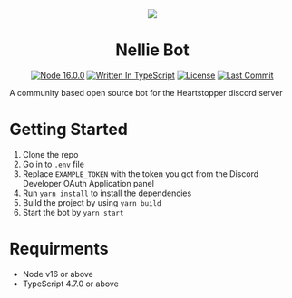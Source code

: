 <div align="center">
     <img src="https://cdn.discordapp.com/avatars/703992735765495897/14eb5164f488735e577e5696134e11e5.png">
     <h1>Nellie Bot</h1>
</div>

<p align="center">
     <a href="#"><img alt="Node 16.0.0" src="https://img.shields.io/badge/node-%3E%3D%2016.0.0-success?style=for-the-badge"></a>
     <a href="#"><img alt="Written In TypeScript" src="https://img.shields.io/badge/TypeScript-%3E%3D%204.3.0-blue?style=for-the-badge"></a>
     <a href="LICENSE"><img alt="License" src="https://img.shields.io/github/license/HeartstopperDiscord/Nellie?style=for-the-badge&a"></a>
     <a href="#"><img alt="Last Commit" src="https://img.shields.io/github/last-commit/HeartstopperDiscord/Nellie?style=for-the-badge&a"></a>
</p>

A community based open source bot for the Heartstopper discord server
<br>

# Getting Started

1. Clone the repo
2. Go in to `.env` file
3. Replace `EXAMPLE_TOKEN` with the token you got from the Discord Developer OAuth Application panel
4. Run `yarn install` to install the dependencies
5. Build the project by using `yarn build`
6. Start the bot by `yarn start`


# Requirments

- Node v16 or above
- TypeScript 4.7.0 or above
